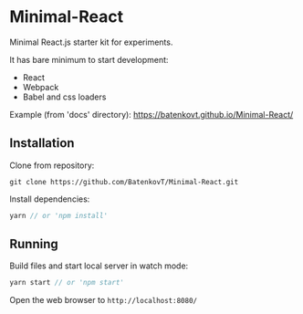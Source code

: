 # Minimal-React
Minimal React.js starter kit for experiments.

It has bare minimum to start development:
* React
* Webpack
* Babel and css loaders

Example (from 'docs' directory): 
https://batenkovt.github.io/Minimal-React/

## Installation
Clone from repository:
```
git clone https://github.com/BatenkovT/Minimal-React.git
```
Install dependencies:
```js
yarn // or 'npm install'
```

## Running
Build files and start local server in watch mode:
```js
yarn start // or 'npm start'
```
Open the web browser to `http://localhost:8080/`
